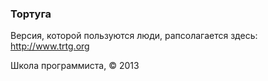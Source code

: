 ### Тортуга
Версия, которой пользуются люди, рапсолагается здесь: http://www.trtg.org

Школа программиста, © 2013
